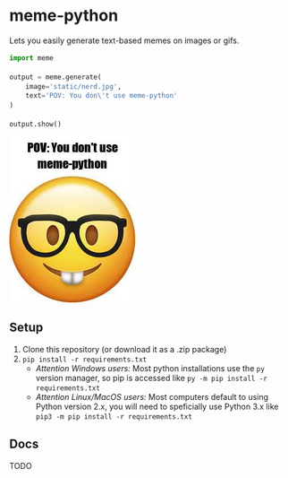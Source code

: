 # meme-python
 
Lets you easily generate text-based memes on images or gifs.
```py
import meme

output = meme.generate(
    image='static/nerd.jpg',
    text='POV: You don\'t use meme-python'
)

output.show()
```
![example](examples/output/meme.jpg)


## Setup
1. Clone this repository (or download it as a .zip package)
2. `pip install -r requirements.txt`
    - *Attention Windows users:* Most python installations use the `py` version manager, so pip is accessed like `py -m pip install -r requirements.txt`
    - *Attention Linux/MacOS users:* Most computers default to using Python version 2.x, you will need to speficially use Python 3.x like `pip3 -m pip install -r requirements.txt`

## Docs
TODO
